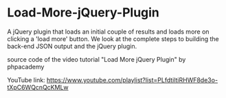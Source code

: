 # Load-More-jQuery-Plugin
A jQuery plugin that loads an initial couple of results and loads more on clicking a 'load more' button. We look at the complete steps to building the back-end JSON output and the jQuery plugin.


source code of the video tutorial "Load More jQuery Plugin" by phpacademy

YouTube link:
https://www.youtube.com/playlist?list=PLfdtiltiRHWF8de3o-tXpC6WQcnQcKMLw
